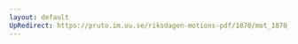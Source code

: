 ```yaml
---
layout: default
UpRedirect: https://pruto.im.uu.se/riksdagen-motions-pdf/1870/mot_1870__ak__80/mot_1870__ak__80-002.pdf
---
```

